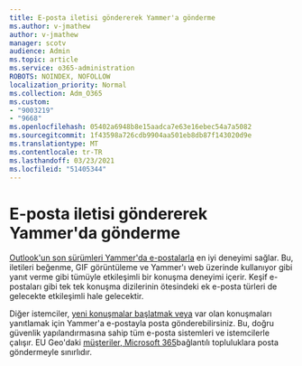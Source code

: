 ```yaml
---
title: E-posta iletisi göndererek Yammer'a gönderme
ms.author: v-jmathew
author: v-jmathew
manager: scotv
audience: Admin
ms.topic: article
ms.service: o365-administration
ROBOTS: NOINDEX, NOFOLLOW
localization_priority: Normal
ms.collection: Adm_O365
ms.custom:
- "9003219"
- "9668"
ms.openlocfilehash: 05402a6948b8e15aadca7e63e16ebec54a7a5082
ms.sourcegitcommit: 1f43598a726cdb9904aa501eb8db87f143020d9e
ms.translationtype: MT
ms.contentlocale: tr-TR
ms.lasthandoff: 03/23/2021
ms.locfileid: "51405344"
---
```

# <a name="post-to-yammer-by-sending-an-email-message"></a>E-posta iletisi göndererek Yammer'da gönderme

[Outlook'un son sürümleri Yammer'da e-postalarla](https://support.microsoft.com/office/work-with-yammer-from-outlook-fd695485-225b-410f-b24a-17f971b46b25) en iyi deneyimi sağlar. Bu, iletileri beğenme, GIF görüntüleme ve Yammer'ı web üzerinde kullanıyor gibi yanıt verme gibi tümüyle etkileşimli bir konuşma deneyimi içerir. Keşif e-postaları gibi tek tek konuşma dizilerinin ötesindeki ek e-posta türleri de gelecekte etkileşimli hale gelecektir.

Diğer istemciler, [yeni konuşmalar başlatmak veya](https://support.microsoft.com/office/new-yammer-post-to-yammer-by-sending-an-email-message-830e6825-56f6-4169-a6b9-1b3ca0cdad4d) var olan konuşmaları yanıtlamak için Yammer'a e-postayla posta gönderebilirsiniz. Bu, doğru güvenlik yapılandırmasına sahip tüm e-posta sistemleri ve istemcilerle çalışır. EU Geo'daki [müşteriler, Microsoft 365](https://docs.microsoft.com/yammer/manage-yammer-groups/yammer-and-office-365-groups)bağlantılı topluluklara posta göndermeyle sınırlıdır.
